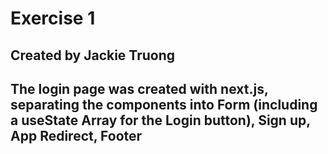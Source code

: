 # Exercise 1
## Created by Jackie Truong
## The login page was created with next.js, separating the components into Form (including a useState Array for the Login button), Sign up, App Redirect, Footer
